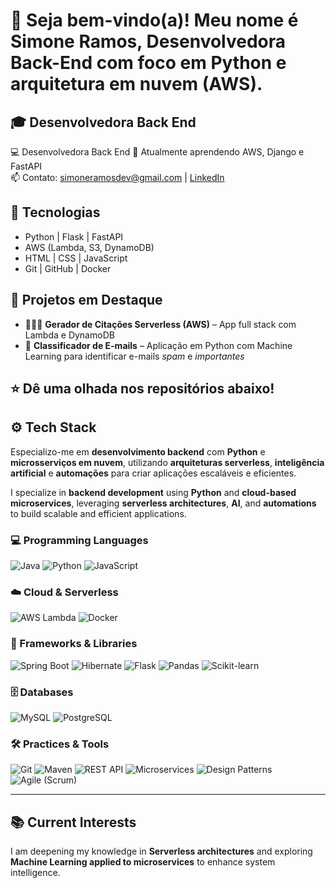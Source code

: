 # 👋 Seja bem-vindo(a)! Meu nome é Simone Ramos, Desenvolvedora Back-End com foco em Python e arquitetura em nuvem (AWS). 
🎓 **Desenvolvedora Back End**
---

💻 Desenvolvedora Back End 
🌱 Atualmente aprendendo AWS, Django e FastAPI  
📫 Contato: [simoneramosdev@gmail.com](mailto:seuemail@gmail.com) | [LinkedIn](https://linkedin.com/in/simoneramosdev)

## 🧠 Tecnologias
- Python | Flask | FastAPI  
- AWS (Lambda, S3, DynamoDB)  
- HTML | CSS | JavaScript  
- Git | GitHub | Docker

## 📂 Projetos em Destaque
- 🧑‍💻💬  **Gerador de Citações Serverless (AWS)** – App full stack com Lambda e DynamoDB  
- 💌 **Classificador de E-mails** – Aplicação em Python com Machine Learning para identificar e-mails *spam* e *importantes*  

⭐ Dê uma olhada nos repositórios abaixo!
---

## ⚙️ Tech Stack  
Especializo-me em **desenvolvimento backend** com **Python** e **microsserviços em nuvem**, utilizando **arquiteturas serverless**, **inteligência artificial** e **automações** para criar aplicações escaláveis e eficientes.

I specialize in **backend development** using **Python** and **cloud-based microservices**, leveraging **serverless architectures**, **AI**, and **automations** to build scalable and efficient applications.  

### 💻 Programming Languages  
![Java](https://img.shields.io/badge/Java-ED8B00?style=for-the-badge&logo=openjdk&logoColor=white)
![Python](https://img.shields.io/badge/Python-3776AB?style=for-the-badge&logo=python&logoColor=white)
![JavaScript](https://img.shields.io/badge/JavaScript-F7DF1E?style=for-the-badge&logo=javascript&logoColor=black)

### ☁️ Cloud & Serverless  
![AWS Lambda](https://img.shields.io/badge/AWS%20Lambda-FF9900?style=for-the-badge&logo=awslambda&logoColor=white)
![Docker](https://img.shields.io/badge/Docker-2496ED?style=for-the-badge&logo=docker&logoColor=white)

### 🧠 Frameworks & Libraries  
![Spring Boot](https://img.shields.io/badge/Spring%20Boot-6DB33F?style=for-the-badge&logo=springboot&logoColor=white)
![Hibernate](https://img.shields.io/badge/Hibernate-59666C?style=for-the-badge&logo=hibernate&logoColor=white)
![Flask](https://img.shields.io/badge/Flask-000000?style=for-the-badge&logo=flask&logoColor=white)
![Pandas](https://img.shields.io/badge/Pandas-150458?style=for-the-badge&logo=pandas&logoColor=white)
![Scikit-learn](https://img.shields.io/badge/Scikit--learn-F7931E?style=for-the-badge&logo=scikitlearn&logoColor=white)

### 🗄️ Databases  
![MySQL](https://img.shields.io/badge/MySQL-4479A1?style=for-the-badge&logo=mysql&logoColor=white)
![PostgreSQL](https://img.shields.io/badge/PostgreSQL-4169E1?style=for-the-badge&logo=postgresql&logoColor=white)

### 🛠️ Practices & Tools  
![Git](https://img.shields.io/badge/Git-F05032?style=for-the-badge&logo=git&logoColor=white)
![Maven](https://img.shields.io/badge/Maven-C71A36?style=for-the-badge&logo=apachemaven&logoColor=white)
![REST API](https://img.shields.io/badge/REST-02569B?style=for-the-badge&logo=rest&logoColor=white)
![Microservices](https://img.shields.io/badge/Microservices-FF6F00?style=for-the-badge&logo=microgenetics&logoColor=white)
![Design Patterns](https://img.shields.io/badge/Design%20Patterns-4CAF50?style=for-the-badge&logo=pattern&logoColor=white)
![Agile (Scrum)](https://img.shields.io/badge/Agile%20(Scrum)-2496ED?style=for-the-badge&logo=scrumalliance&logoColor=white)

---

## 📚 Current Interests  
I am deepening my knowledge in **Serverless architectures** and exploring **Machine Learning applied to microservices** to enhance system intelligence.
